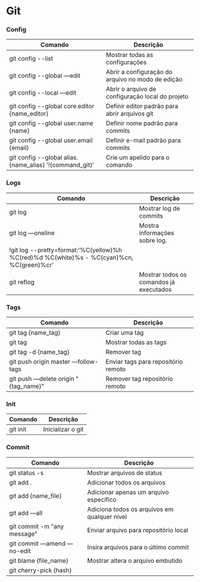# Git

### Config

|   Comando                                                | Descrição                                         |
|-----------------------------------------------------------| ------------------------------------------------- |
|   git config --list                                       | Mostrar todas as configurações                    |
|   git config --global —edit                               | Abrir a configuração do arquivo no modo de edição |
|   git config --local —edit                                | Abrir o arquivo de configuração local do projeto  |
|   git config --global core.editor {name_editor}           | Definir editor padrão para abrir arquivos git     |
|   git config --global user.name {name}                    | Definir nome padrão para commits                  |
|   git config --global user.email {email}                  | Definir e-mail padrão para commits                |
|   git config --global alias.{name_alias} '!{command_git}' | Crie um apelido para o comando                    |


### Logs

|   Comando                                                                                   | Descrição                              |
|---------------------------------------------------------------------------------------------|----------------------------------------|
|   git log                                                                                   | Mostrar log de commits                 |
|   git log —oneline                                                                          | Mostra informações sobre log.          |
|   !git log --pretty=format:'%C(yellow)%h %C(red)%d %C(white)%s - %C(cyan)%cn, %C(green)%cr' |                                        |
|   git reflog                                                                                | Mostrar todos os comandos já executados|


### Tags

|   Comando                               |  Descrição                           |
|-----------------------------------------|------------------------------------- |
|   git tag {name_tag}                    |  Criar uma tag                       |
|   git tag                               |  Mostrar todas as tags               |
|   git tag -d {name_tag}                 |  Remover tag                         |
|   git push origin master —follow-tags   |  Enviar tags para repositório remoto |
|   git push —delete origin "{tag_name}"  |  Remover tag repositório remoto      |


### Init

|   Comando     | Descrição       |
|---------------|-----------------|
|   git init    |Inicializar o git|


### Commit

|   Comando                      | Descrição                                    | 
|--------------------------------|----------------------------------------------| 
|   git status -s                | Mostrar arquivos de status                   | 
|   git add .                    | Adicionar todos os arquivos                  | 
|   git add {name_file}          | Adicionar apenas um arquivo específico       | 
|   git add —all                 | Adiciona todos os arquivos em qualquer nível | 
|   git commit -m "any message"  | Enviar arquivo para repositório local        | 
|   git commit —amend —no-edit   | Insira arquivos para o último commit         | 
|   git blame {file_name}        | Mostrar altera o arquivo embutido            | 
|   git cherry-pick {hash}       |                                              |


